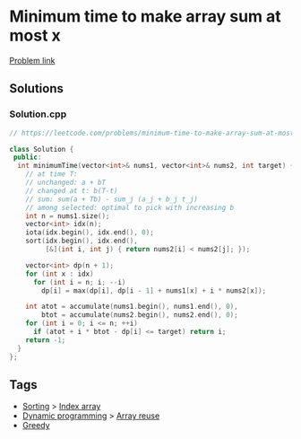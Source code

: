 # Minimum time to make array sum at most x

[Problem link](https://leetcode.com/problems/minimum-time-to-make-array-sum-at-most-x/)

## Solutions


### Solution.cpp
```cpp
// https://leetcode.com/problems/minimum-time-to-make-array-sum-at-most-x/

class Solution {
 public:
  int minimumTime(vector<int>& nums1, vector<int>& nums2, int target) {
    // at time T:
    // unchanged: a + bT
    // changed at t: b(T-t)
    // sum: sum(a + Tb) - sum_j (a_j + b_j t_j)
    // among selected: optimal to pick with increasing b
    int n = nums1.size();
    vector<int> idx(n);
    iota(idx.begin(), idx.end(), 0);
    sort(idx.begin(), idx.end(),
         [&](int i, int j) { return nums2[i] < nums2[j]; });

    vector<int> dp(n + 1);
    for (int x : idx)
      for (int i = n; i; --i)
        dp[i] = max(dp[i], dp[i - 1] + nums1[x] + i * nums2[x]);

    int atot = accumulate(nums1.begin(), nums1.end(), 0),
        btot = accumulate(nums2.begin(), nums2.end(), 0);
    for (int i = 0; i <= n; ++i)
      if (atot + i * btot - dp[i] <= target) return i;
    return -1;
  }
};
```
## Tags

* [Sorting](/Collections/sorting.md#sorting) > [Index array](/Collections/sorting.md#index-array)
* [Dynamic programming](/Collections/dynamic-programming.md#dynamic-programming) > [Array reuse](/Collections/dynamic-programming.md#array-reuse)
* [Greedy](/Collections/greedy.md#greedy)
